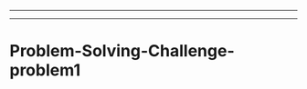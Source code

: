 ----------------------------------------------------------------------------------------------
-----------------------------------------------------------------------------------
# Problem-Solving-Challenge-problem1
